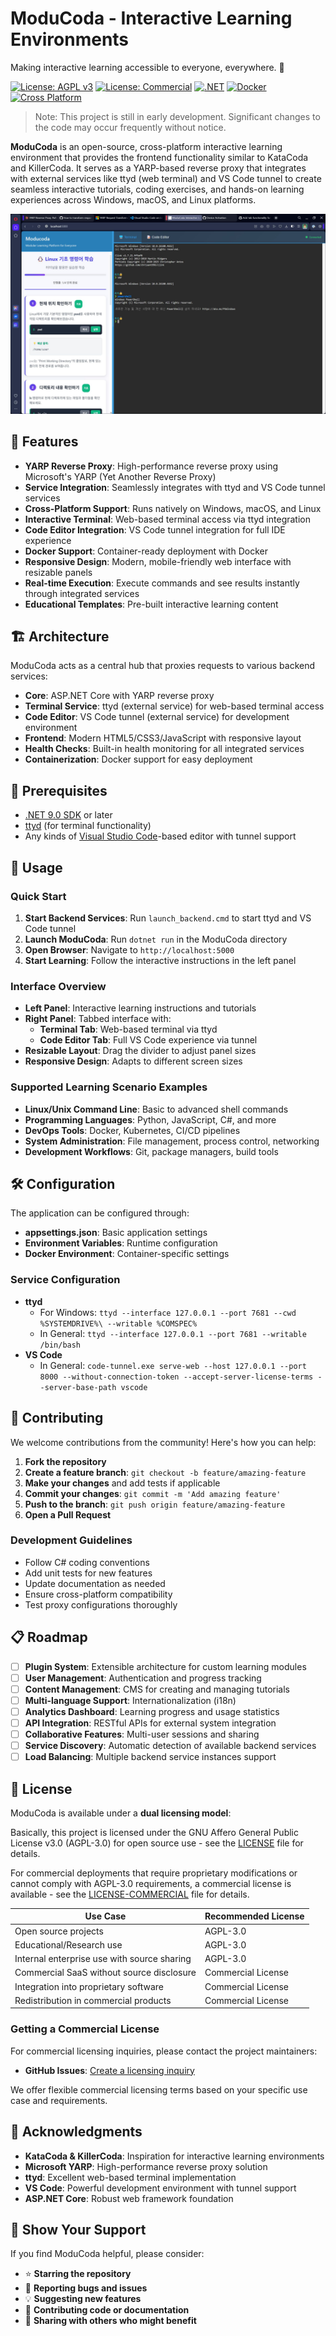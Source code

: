 # ModuCoda - Interactive Learning Environments

Making interactive learning accessible to everyone, everywhere. 🚀

[![License: AGPL v3](https://img.shields.io/badge/License-AGPL%20v3-blue.svg)](https://www.gnu.org/licenses/agpl-3.0)
[![License: Commercial](https://img.shields.io/badge/License-Commercial-green.svg)](LICENSE-COMMERCIAL)
[![.NET](https://img.shields.io/badge/.NET-9.0-blue.svg)](https://dotnet.microsoft.com/)
[![Docker](https://img.shields.io/badge/Docker-Supported-blue.svg)](https://www.docker.com/)
[![Cross Platform](https://img.shields.io/badge/Platform-Windows%20%7C%20macOS%20%7C%20Linux-lightgrey.svg)](https://github.com/rkttu/moducoda)

> Note: This project is still in early development. Significant changes to the code may occur frequently without notice.

**ModuCoda** is an open-source, cross-platform interactive learning environment that provides the frontend functionality similar to KataCoda and KillerCoda. It serves as a YARP-based reverse proxy that integrates with external services like ttyd (web terminal) and VS Code tunnel to create seamless interactive tutorials, coding exercises, and hands-on learning experiences across Windows, macOS, and Linux platforms.

![Screenshot](./Screenshot.jpg)

## 🚀 Features

- **YARP Reverse Proxy**: High-performance reverse proxy using Microsoft's YARP (Yet Another Reverse Proxy)
- **Service Integration**: Seamlessly integrates with ttyd and VS Code tunnel services
- **Cross-Platform Support**: Runs natively on Windows, macOS, and Linux
- **Interactive Terminal**: Web-based terminal access via ttyd integration
- **Code Editor Integration**: VS Code tunnel integration for full IDE experience
- **Docker Support**: Container-ready deployment with Docker
- **Responsive Design**: Modern, mobile-friendly web interface with resizable panels
- **Real-time Execution**: Execute commands and see results instantly through integrated services
- **Educational Templates**: Pre-built interactive learning content

## 🏗️ Architecture

ModuCoda acts as a central hub that proxies requests to various backend services:

- **Core**: ASP.NET Core with YARP reverse proxy
- **Terminal Service**: ttyd (external service) for web-based terminal access
- **Code Editor**: VS Code tunnel (external service) for development environment
- **Frontend**: Modern HTML5/CSS3/JavaScript with responsive layout
- **Health Checks**: Built-in health monitoring for all integrated services
- **Containerization**: Docker support for easy deployment

## 🔧 Prerequisites

- [.NET 9.0 SDK](https://dotnet.microsoft.com/download/dotnet/9.0) or later
- [ttyd](https://github.com/tsl0922/ttyd) (for terminal functionality)
- Any kinds of [Visual Studio Code](https://code.visualstudio.com/)-based editor with tunnel support

## 🎯 Usage

### Quick Start

1. **Start Backend Services**: Run `launch_backend.cmd` to start ttyd and VS Code tunnel
2. **Launch ModuCoda**: Run `dotnet run` in the ModuCoda directory
3. **Open Browser**: Navigate to `http://localhost:5000`
4. **Start Learning**: Follow the interactive instructions in the left panel

### Interface Overview

- **Left Panel**: Interactive learning instructions and tutorials
- **Right Panel**: Tabbed interface with:
  - **Terminal Tab**: Web-based terminal via ttyd
  - **Code Editor Tab**: Full VS Code experience via tunnel
- **Resizable Layout**: Drag the divider to adjust panel sizes
- **Responsive Design**: Adapts to different screen sizes

### Supported Learning Scenario Examples

- **Linux/Unix Command Line**: Basic to advanced shell commands
- **Programming Languages**: Python, JavaScript, C#, and more
- **DevOps Tools**: Docker, Kubernetes, CI/CD pipelines
- **System Administration**: File management, process control, networking
- **Development Workflows**: Git, package managers, build tools

## 🛠️ Configuration

The application can be configured through:

- **appsettings.json**: Basic application settings
- **Environment Variables**: Runtime configuration
- **Docker Environment**: Container-specific settings

### Service Configuration

- **ttyd**
  - For Windows: `ttyd --interface 127.0.0.1 --port 7681 --cwd %SYSTEMDRIVE%\ --writable %COMSPEC%`
  - In General: `ttyd --interface 127.0.0.1 --port 7681 --writable /bin/bash`
- **VS Code**
  - In General: `code-tunnel.exe serve-web --host 127.0.0.1 --port 8000 --without-connection-token --accept-server-license-terms --server-base-path vscode`

## 🤝 Contributing

We welcome contributions from the community! Here's how you can help:

1. **Fork the repository**
2. **Create a feature branch**: `git checkout -b feature/amazing-feature`
3. **Make your changes** and add tests if applicable
4. **Commit your changes**: `git commit -m 'Add amazing feature'`
5. **Push to the branch**: `git push origin feature/amazing-feature`
6. **Open a Pull Request**

### Development Guidelines

- Follow C# coding conventions
- Add unit tests for new features
- Update documentation as needed
- Ensure cross-platform compatibility
- Test proxy configurations thoroughly

## 📋 Roadmap

- [ ] **Plugin System**: Extensible architecture for custom learning modules
- [ ] **User Management**: Authentication and progress tracking
- [ ] **Content Management**: CMS for creating and managing tutorials
- [ ] **Multi-language Support**: Internationalization (i18n)
- [ ] **Analytics Dashboard**: Learning progress and usage statistics
- [ ] **API Integration**: RESTful APIs for external system integration
- [ ] **Collaborative Features**: Multi-user sessions and sharing
- [ ] **Service Discovery**: Automatic detection of available backend services
- [ ] **Load Balancing**: Multiple backend service instances support

## 📄 License

ModuCoda is available under a **dual licensing model**:

Basically, this project is licensed under the GNU Affero General Public License v3.0 (AGPL-3.0) for open source use - see the [LICENSE](LICENSE) file for details.

For commercial deployments that require proprietary modifications or cannot comply with AGPL-3.0 requirements, a commercial license is available - see the [LICENSE-COMMERCIAL](LICENSE-COMMERCIAL) file for details.

| Use Case | Recommended License |
|----------|-------------------|
| Open source projects | AGPL-3.0 |
| Educational/Research use | AGPL-3.0 |
| Internal enterprise use with source sharing | AGPL-3.0 |
| Commercial SaaS without source disclosure | Commercial License |
| Integration into proprietary software | Commercial License |
| Redistribution in commercial products | Commercial License |

### Getting a Commercial License

For commercial licensing inquiries, please contact the project maintainers:

- **GitHub Issues**: [Create a licensing inquiry](https://github.com/rkttu/moducoda/issues/new?template=commercial-license.md)

We offer flexible commercial licensing terms based on your specific use case and requirements.

## 🙏 Acknowledgments

- **KataCoda & KillerCoda**: Inspiration for interactive learning environments
- **Microsoft YARP**: High-performance reverse proxy solution
- **ttyd**: Excellent web-based terminal implementation
- **VS Code**: Powerful development environment with tunnel support
- **ASP.NET Core**: Robust web framework foundation

## 🌟 Show Your Support

If you find ModuCoda helpful, please consider:

- ⭐ **Starring the repository**
- 🐛 **Reporting bugs and issues**
- 💡 **Suggesting new features**
- 🤝 **Contributing code or documentation**
- 📢 **Sharing with others who might benefit**
